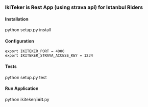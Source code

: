 ### IkiTeker is Rest App (using strava api) for Istanbul Riders

#### Installation

python setup.py install

#### Configuration

```
export IKITEKER_PORT = 4000
export IKITEKER_STRAVA_ACCESS_KEY = 1234
```

#### Tests

python setup.py test 


#### Run Application

python ikiteker/__init__.py
